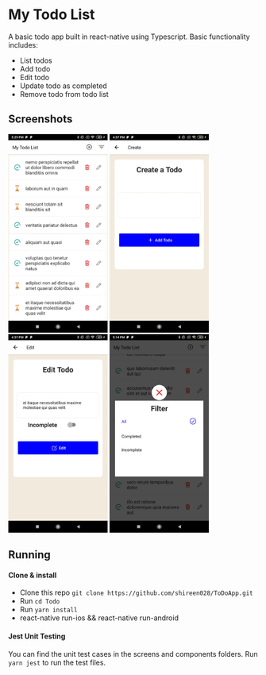# My Todo List

A basic todo app built in react-native using Typescript. Basic functionality includes:

- List todos
- Add todo
- Edit todo
- Update todo as completed
- Remove todo from todo list


## Screenshots
<p>
<img width="200" alt="Screen Shot 1" src="https://github.com/shireen028/ToDoApp/blob/main/Screenshot_List_Todo.jpg">
 <img width="200" alt="Screen Shot 2" src="https://github.com/shireen028/ToDoApp/blob/main/Screenshot_Create_Todo.jpg">
 <img width="200" alt="Screen Shot 3" src="https://github.com/shireen028/ToDoApp/blob/main/Screenshot_Update_Todo.jpg">
 <img width="200" alt="Screen Shot 4" src="https://github.com/shireen028/ToDoApp/blob/main/Screenshot_Filter_Todo.jpg">
</p>

 ## Running

#### Clone & install

* Clone this repo `git clone https://github.com/shireen028/ToDoApp.git`
* Run `cd Todo`
* Run `yarn install`
* react-native run-ios && react-native run-android


#### Jest Unit Testing

You can find the unit test cases in the screens and components folders.
Run `yarn jest` to run the test files.



